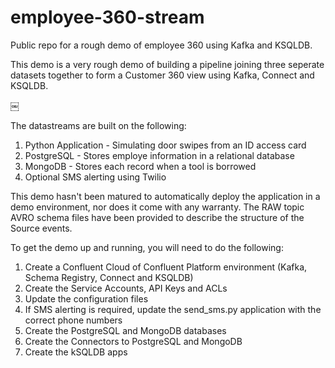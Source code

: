 # employee-360-stream
Public repo for a rough demo of employee 360 using Kafka and KSQLDB.

This demo is a very rough demo of building a pipeline joining three seperate datasets together to form a Customer 360 view using Kafka, Connect and KSQLDB.

￼

The datastreams are built on the following:

1. Python Application - Simulating door swipes from an ID access card
2. PostgreSQL - Stores employe information in a relational database
3. MongoDB - Stores each record when a tool is borrowed
4. Optional SMS alerting using Twilio

This demo hasn't been matured to automatically deploy the application in a demo environment, nor does it come with any warranty. The RAW topic AVRO schema files have been provided to describe the structure of the Source events.

To get the demo up and running, you will need to do the following:

1. Create a Confluent Cloud of Confluent Platform environment (Kafka, Schema Registry, Connect and KSQLDB)
2. Create the Service Accounts, API Keys and ACLs
3. Update the configuration files
4. If SMS alerting is required, update the send_sms.py application with the correct phone numbers
5. Create the PostgreSQL and MongoDB databases
6. Create the Connectors to PostgreSQL and MongoDB
7. Create the kSQLDB apps